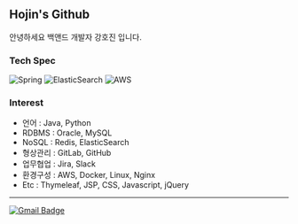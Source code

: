 ## Hojin's Github

안녕하세요 백앤드 개발자 강호진 입니다.

### Tech Spec

![Spring](https://img.shields.io/badge/spring-%236DB33F.svg?style=for-the-badge&logo=spring&logoColor=white)
![ElasticSearch](https://img.shields.io/badge/-ElasticSearch-005571?style=for-the-badge&logo=elasticsearch)
![AWS](https://img.shields.io/badge/AWS-%23FF9900.svg?style=for-the-badge&logo=amazon-aws&logoColor=white)

### Interest
- 언어 : Java, Python
- RDBMS : Oracle, MySQL
- NoSQL : Redis, ElasticSearch  <!--, MongoDB-->
- 형상관리 : GitLab, GitHub  <!--, GitHub Actions & Jenkins (CD/CI)-->
- 업무협업 : Jira, Slack
- 환경구성 : AWS, Docker, Linux, Nginx <!--, KAFKA -->
- Etc : Thymeleaf, JSP, CSS, Javascript, jQuery

<div align=left>

-----------------------------

[![Gmail Badge](https://img.shields.io/badge/-Gmail-d14836?style=flat-square&logo=Gmail&logoColor=white&link=mailto:blackpearl1210@gmail.com)](mailto:blackpearl1210@gmail.com)

</div>
